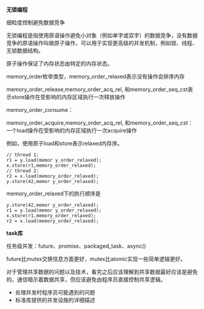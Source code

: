 **无锁编程**

细粒度控制避免数据竞争

无锁编程是指使用原语操作避免小对象（例如单字或双字）的数据竞争，没有数据竞争的原语操作叫做原子操作，可以用于实现更高级的并发机制，例如锁、线程、无锁数据结构。

原子操作保证了内存状态由特定的内存状态。

memory_order枚举类型，memory_order_relaxed表示没有操作会排序内存

memory_order_release,memory_order_acq_rel, 和memory_order_seq_cst表示store操作在受影响的内存区域执行一次释放操作

memory_order_consume：

memory_order_acquire,memory_order_acq_rel, 和memory_order_seq_cst：一个load操作在受影响的内存区域执行一次acquire操作

例如，使用原子load和store表示relaxed内存序。

```
// thread 1:
r1 = y.load(memor y_order_relaxed);
x.store(r1,memory_order_relaxed);
// thread 2:
r2 = x.load(memory_order_relaxed);
y.store(42,memor y_order_relaxed);
```

memory_order_relaxed下的执行顺序是

```
y.store(42,memor y_order_relaxed);
r1 = y.load(memor y_order_relaxed);
x.store(r1,memory_order_relaxed);
r2 = x.load(memory_order_relaxed);
```

**task库**

任务级并发：future、promise、packaged_task、async()

future比mutex交换信息方面更好，mutex比atomic实现一些简单逻辑更好。

对于管理共享数据的问题以及技术，看完之后应该理解到共享数据最好应该是避免的。通信暗示着数据共享，但应该避免由程序员直接控制共享逻辑。

* 处理并发时程序员可能遇到的问题
* 标准库提供的并发设施的详细描述
